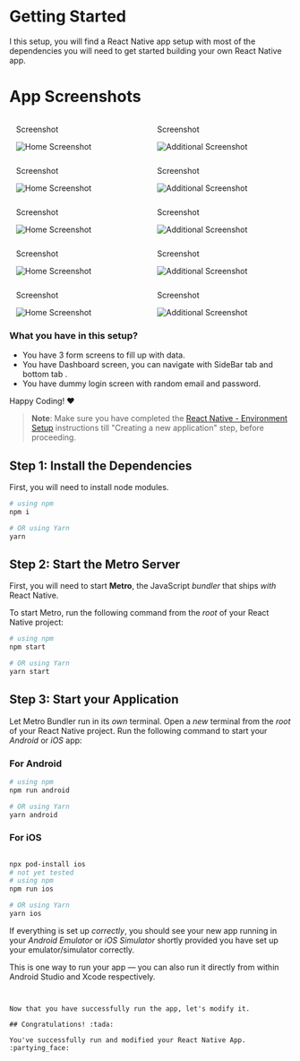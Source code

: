 # Getting Started

I this setup, you will find a React Native app setup with most of the dependencies you will need to get started building your own React Native app.

# App Screenshots

<div style="display: flex; margin: 12px;">
  <div style="flex: 1; margin-right: 12px;">
    <p>Screenshot </p>
    <img src="src/screenshots/1.jpeg" alt="Home Screenshot" />
  </div>
  <div style="flex: 1; margin-left: 12px;">
    <p>Screenshot</p>
    <img src="src/screenshots/2.jpeg" alt="Additional Screenshot" />
  </div>
</div>

<div style="display: flex; margin: 12px;">
  <div style="flex: 1; margin-right: 12px;">
    <p>Screenshot </p>
    <img src="src/screenshots/3.jpeg" alt="Home Screenshot" />
  </div>
  <div style="flex: 1; margin-left: 12px;">
    <p>Screenshot</p>
    <img src="src/screenshots/4.jpeg" alt="Additional Screenshot" />
  </div>
</div>

<div style="display: flex; margin: 12px;">
  <div style="flex: 1; margin-right: 12px;">
    <p>Screenshot </p>
    <img src="src/screenshots/5.jpeg" alt="Home Screenshot" />
  </div>
  <div style="flex: 1; margin-left: 12px;">
    <p>Screenshot</p>
    <img src="src/screenshots/6.jpeg" alt="Additional Screenshot" />
  </div>
</div>

<div style="display: flex; margin: 12px;">
  <div style="flex: 1; margin-right: 12px;">
    <p>Screenshot </p>
    <img src="src/screenshots/7.jpeg" alt="Home Screenshot" />
  </div>
  <div style="flex: 1; margin-left: 12px;">
    <p>Screenshot</p>
    <img src="src/screenshots/8.jpeg" alt="Additional Screenshot" />
  </div>
</div>

<div style="display: flex; margin: 12px;">
  <div style="flex: 1; margin-right: 12px;">
    <p>Screenshot </p>
    <img src="src/screenshots/9.jpeg" alt="Home Screenshot" />
  </div>
  <div style="flex: 1; margin-left: 12px;">
    <p>Screenshot</p>
    <img src="src/screenshots/10.jpeg" alt="Additional Screenshot" />
  </div>
</div>

### What you have in this setup?

- You have 3 form screens to fill up with data.
- You have Dashboard screen, you can navigate with SideBar tab and bottom tab .
- You have dummy login screen with random email and password.


Happy Coding! :heart:

> **Note**: Make sure you have completed the [React Native - Environment Setup](https://reactnative.dev/docs/environment-setup) instructions till "Creating a new application" step, before proceeding.

## Step 1: Install the Dependencies

First, you will need to install node modules.

```bash
# using npm
npm i

# OR using Yarn
yarn
```

## Step 2: Start the Metro Server

First, you will need to start **Metro**, the JavaScript _bundler_ that ships _with_ React Native.

To start Metro, run the following command from the _root_ of your React Native project:

```bash
# using npm
npm start

# OR using Yarn
yarn start
```

## Step 3: Start your Application

Let Metro Bundler run in its _own_ terminal. Open a _new_ terminal from the _root_ of your React Native project. Run the following command to start your _Android_ or _iOS_ app:

### For Android

```bash
# using npm
npm run android

# OR using Yarn
yarn android
```

### For iOS

```bash

npx pod-install ios
# not yet tested
# using npm
npm run ios

# OR using Yarn
yarn ios
```

If everything is set up _correctly_, you should see your new app running in your _Android Emulator_ or _iOS Simulator_ shortly provided you have set up your emulator/simulator correctly.

This is one way to run your app — you can also run it directly from within Android Studio and Xcode respectively.


```


Now that you have successfully run the app, let's modify it.

## Congratulations! :tada:

You've successfully run and modified your React Native App. :partying_face:
